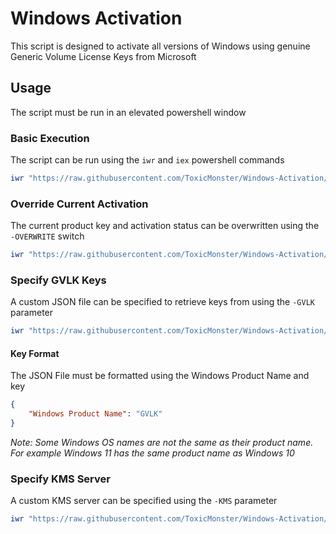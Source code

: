 # Windows Activation
This script is designed to activate all versions of Windows using genuine Generic Volume License Keys from Microsoft
## Usage
The script must be run in an elevated powershell window
### Basic Execution
The script can be run using the `iwr` and `iex` powershell commands
```powershell
iwr "https://raw.githubusercontent.com/ToxicMonster/Windows-Activation/main/activate.ps1" | iex
```
### Override Current Activation
The current product key and activation status can be overwritten using the `-OVERWRITE` switch
```powershell
iwr "https://raw.githubusercontent.com/ToxicMonster/Windows-Activation/main/activate.ps1" | iex -OVERWRITE
```
### Specify GVLK Keys
A custom JSON file can be specified to retrieve keys from using the `-GVLK` parameter
```powershell
iwr "https://raw.githubusercontent.com/ToxicMonster/Windows-Activation/main/activate.ps1" | iex -GVLK .\config\gvlk.json
```
#### Key Format
The JSON File must be formatted using the Windows Product Name and key
```json
{
    "Windows Product Name": "GVLK"
}
```
*Note: Some Windows OS names are not the same as their product name. For example Windows 11 has the same product name as Windows 10*
### Specify KMS Server
A custom KMS server can be specified using the `-KMS` parameter
```powershell
iwr "https://raw.githubusercontent.com/ToxicMonster/Windows-Activation/main/activate.ps1" | iex -KMS "kms8.msguides.com"
```

